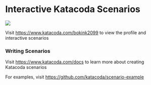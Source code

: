 # Interactive Katacoda Scenarios

[![](http://shields.katacoda.com/katacoda/bokink2099/count.svg)](https://www.katacoda.com/bokink2099 "Get your profile on Katacoda.com")

Visit https://www.katacoda.com/bokink2099 to view the profile and interactive scenarios

### Writing Scenarios
Visit https://www.katacoda.com/docs to learn more about creating Katacoda scenarios

For examples, visit https://github.com/katacoda/scenario-example
